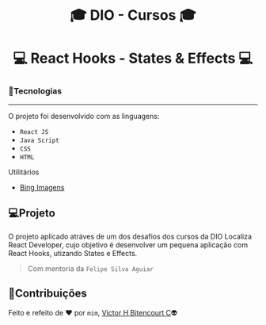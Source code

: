 # <p align="center">:mortar_board: DIO - Cursos :mortar_board:</p>
# <p align="center">:computer: React Hooks - States & Effects :computer:</p>
### :balloon:Tecnologias
---
O projeto foi desenvolvido com as linguagens:
- ``React JS``
- ``Java Script``
- ``CSS``
- ``HTML``

Utilitários
- [Bing Imagens](https://www.bing.com/?scope=images&nr=1&FORM=NOFORM)

## :computer:Projeto
O projeto aplicado atráves de um dos desafios dos cursos da DIO Localiza React Developer, cujo objetivo é desenvolver um pequena aplicação com React Hooks, utizando States e Effects.
> Com mentoria da `Felipe Silva Aguiar`

## 📝Contribuições
Feito e refeito de :heart: por `mim`, [Victor H Bitencourt C](https://github.com/vhbitencourtc/):alien:
